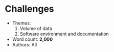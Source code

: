 # Challenges

- Themes:
    1. Volume of data
    2. Software environment and documentation
- Word count: **2,000**
- Authors: All
